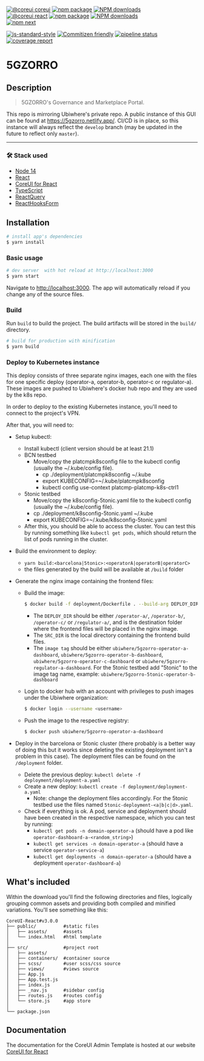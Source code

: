 [![@coreui coreui](https://img.shields.io/badge/@coreui%20-coreui-lightgrey.svg?style=flat-square)](https://github.com/coreui/coreui)
[![npm package][npm-coreui-badge]][npm-coreui]
[![NPM downloads][npm-coreui-download]][npm-coreui]  
[![@coreui react](https://img.shields.io/badge/@coreui%20-react-lightgrey.svg?style=flat-square)](https://github.com/coreui/react)
[![npm package][npm-coreui-react-badge]][npm-coreui-react]
[![NPM downloads][npm-coreui-react-download]][npm-coreui-react]  
[![npm next][npm-next]][npm]

[npm-coreui]: https://www.npmjs.com/package/@coreui/coreui
[npm-coreui-badge]: https://img.shields.io/npm/v/@coreui/coreui.png?style=flat-square
[npm-coreui-download]: https://img.shields.io/npm/dm/@coreui/coreui.svg?style=flat-square
[npm-coreui-react]: https://www.npmjs.com/package/@coreui/react
[npm-coreui-react-badge]: https://img.shields.io/npm/v/@coreui/react.png?style=flat-square
[npm-coreui-react-download]: https://img.shields.io/npm/dm/@coreui/react.svg?style=flat-square
[npm-next]: https://img.shields.io/npm/v/@coreui/react/next.png?style=flat-square
[npm]: https://www.npmjs.com/package/@coreui/react

[![js-standard-style](https://img.shields.io/badge/code%20style-standard-brightgreen.svg)](http://standardjs.com)
[![Commitizen friendly](https://img.shields.io/badge/commitizen-friendly-brightgreen.svg)](http://commitizen.github.io/cz-cli/)
<a href="https://gitlab.ubiwhere.com/5GZORRO/GUI/-/commits/develop"><img alt="pipeline status" src="https://gitlab.ubiwhere.com/5GZORRO/GUI/badges/develop/pipeline.svg" /></a>
<a href="https://gitlab.ubiwhere.com/5GZORRO/GUI/-/commits/develop"><img alt="coverage report" src="https://gitlab.ubiwhere.com/5GZORRO/GUI/badges/develop/coverage.svg" /></a>

# 5GZORRO

## Description 

> 5GZORRO's Governance and Marketplace Portal.

This repo is mirroring Ubiwhere's private repo. 
A public instance of this GUI can be found at https://5gzorro.netlify.app/.
CI/CD is in place, so this instance will always reflect the `develop` branch (may be updated in the future to reflect only `master`). 

---

### 🛠 Stack used
- [Node 14](https://nodejs.org/en/download/package-manager/)
- [React](https://pt-br.reactjs.org/)
- [CoreUI for React](https://coreui.io/react/)
- [TypeScript](https://www.typescriptlang.org/)
- [ReactQuery](https://react-query.tanstack.com/)
- [ReactHooksForm](https://react-hook-form.com/)

## Installation
``` bash
# install app's dependencies
$ yarn install
```

### Basic usage

``` bash
# dev server  with hot reload at http://localhost:3000
$ yarn start
```

Navigate to [http://localhost:3000](http://localhost:3000). The app will automatically reload if you change any of the source files.

### Build

Run `build` to build the project. The build artifacts will be stored in the `build/` directory.

```bash
# build for production with minification
$ yarn build
```

### Deploy to Kubernetes instance

This deploy consists of three separate nginx images, each one with the files for one specific deploy (operator-a, operator-b, operator-c or regulator-a). These images are pushed to Ubiwhere's docker hub repo and they are used by the k8s repo.

In order to deploy to the existing Kubernetes instance, you'll need to connect to the project's VPN.

After that, you will need to:

* Setup kubectl: 

    * Install kubectl (client version should be at least 21.1)
    * BCN testbed
        * Move/copy the platcmpk8sconfig file to the kubectl config (usually the ~/.kube/config file).
            - cp ./deployment/platcmpk8sconfig ~/.kube
            - export KUBECONFIG=~/.kube/platcmpk8sconfig
            - kubectl config use-context platcmp-platcmp-k8s-ctrl1
    * 5tonic testbed
        * Move/copy the k8sconfig-5tonic.yaml file to the kubectl config (usually the ~/.kube/config file).  
        - cp ./deployment/k8sconfig-5tonic.yaml ~/.kube
        - export KUBECONFIG=~/.kube/k8sconfig-5tonic.yaml
     * After this, you should be able to access the cluster. You can test this by running something like `kubectl get pods`, which should return the list of pods running in the cluster.

* Build the environment to deploy:

    * `yarn build:<barcelona|5tonic>:<operatorA|operatorB|operatorC>`
    * the files generated by the build will be available at `/build` folder

* Generate the nginx image containing the frontend files:
    
    * Build the image: 
        ```bash
        $ docker build -f deployment/Dockerfile . --build-arg DEPLOY_DIR=/operator-a/ --build-arg SRC_DIR=build/ --tag=ubiwhere/5gzorro-operator-a-dashboard
        ```
        - The `DEPLOY_DIR` should be either `/operator-a/`, `/operator-b/`, `/operator-c/` or `/regulator-a/`, and is the destination folder where the frontend files will be placed in the nginx image. 
        - The `SRC_DIR` is the local directory containing the frontend build files. 
        - The `image tag` should be either `ubiwhere/5gzorro-operator-a-dashboard`, `ubiwhere/5gzorro-operator-b-dashboard`, `ubiwhere/5gzorro-operator-c-dashboard` or `ubiwhere/5gzorro-regulator-a-dashboard`. For the 5tonic testbed add "5tonic" to the image tag name, example: `ubiwhere/5gzorro-5tonic-operator-b-dashboard`

    * Login to docker hub with an account with privileges to push images under the Ubiwhere organization: 
        ```bash
        $ docker login --username <username>
        ```

    * Push the image to the respective registry:
      ```bash
      $ docker push ubiwhere/5gzorro-operator-a-dashboard
      ```

* Deploy in the barcelona or 5tonic cluster (there probably is a better way of doing this but it works since deleting the existing deployment isn't a problem in this case). The deployment files can be found on the `/deployment` folder. 

    * Delete the previous deploy: `kubectl delete -f deployment/deployment-a.yaml`
    * Create a new deploy: `kubectl create -f deployment/deployment-a.yaml`
        * Note: change the deployment files accordingly. For the 5tonic testbed use the files named `5tonic-deployment-<a|b|c|d>.yaml`.
    * Check if everything is ok. A pod, service and deployment should have been created in the respective namespace, which you can test by running:
        * `kubectl get pods -n domain-operator-a` (should have a pod like `operator-dashboard-a-<random_string>`)
        * `kubectl get services -n domain-operator-a` (should have a service `operator-service-a`)
        * `kubectl get deployments -n domain-operator-a` (should have a deployment `operator-dashboard-a`)
    
  

## What's included

Within the download you'll find the following directories and files, logically grouping common assets and providing both compiled and minified variations. You'll see something like this:

```
CoreUI-React#v3.0.0
├── public/          #static files
│   ├── assets/      #assets
│   └── index.html   #html template
│
├── src/             #project root
│   ├── assets/  
│   ├── containers/  #container source
│   ├── scss/        #user scss/css source
│   ├── views/       #views source
│   ├── App.js
│   ├── App.test.js
│   ├── index.js
│   ├── _nav.js      #sidebar config
│   ├── routes.js    #routes config
│   └── store.js     #app store
│
└── package.json
```

## Documentation

The documentation for the CoreUI Admin Template is hosted at our website [CoreUI for React](https://coreui.io/react/)
